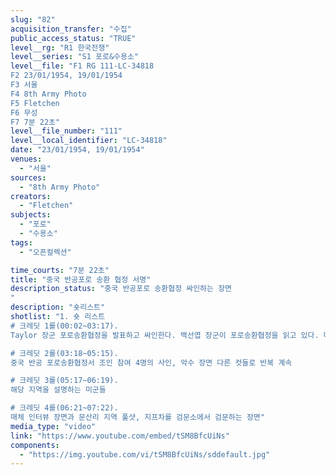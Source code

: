 ```yaml
---
slug: "82"
acquisition_transfer: "수집"
public_access_status: "TRUE"
level__rg: "R1 한국전쟁"
level__series: "S1 포로&수용소"
level__file: "F1 RG 111-LC-34818
F2 23/01/1954, 19/01/1954
F3 서울
F4 8th Army Photo
F5 Fletchen
F6 무성
F7 7분 22초"
level__file_number: "111"
level__local_identifier: "LC-34818"
date: "23/01/1954, 19/01/1954"
venues: 
  - "서울"
sources: 
  - "8th Army Photo"
creators: 
  - "Fletchen"
subjects: 
  - "포로"
  - "수용소"
tags: 
  - "오픈컬렉션"

time_courts: "7분 22초"
title: "중국 반공포로 송환 협정 서명"
description_status: "중국 반공포로 송환협정 싸인하는 장면
"
description: "숏리스트"
shotlist: "1. 숏 리스트
# 크레딧 1롤(00:02~03:17). 
Taylor 장군 포로송환협정을 발표하고 싸인한다. 백선엽 장군이 포로송환협정을 읽고 있다. 대만의 Ming-Tong-Lai 장군이 싸인을 한 후 Taylor 장군과 악수를 하고 있다. 참여자들이 서로 악수를 하고 카피본을 나눠가지고 있다. 대만 참여단 측이 단체 촬영을 하고 담소를 나누고 있다.

# 크레딧 2롤(03:18~05:15).
중국 반공 포로송환협정서 조인 참여 4명의 사인, 악수 장면 다른 컷들로 반복 계속

# 크레딧 3롤(05:17~06:19). 
해당 지역을 설명하는 미군들

# 크레딧 4롤(06:21~07:22). 
매체 인터뷰 장면과 문산리 지역 풀샷, 지프차를 검문소에서 검문하는 장면"
media_type: "video"
link: "https://www.youtube.com/embed/tSM8BfcUiNs"
components: 
  - "https://img.youtube.com/vi/tSM8BfcUiNs/sddefault.jpg"
---
```

